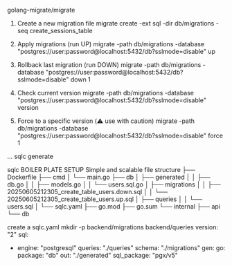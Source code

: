 golang-migrate/migrate 
1. Create a new migration file
migrate create -ext sql -dir db/migrations -seq create_sessions_table

2. Apply migrations (run UP)
migrate -path db/migrations -database "postgres://user:password@localhost:5432/db?sslmode=disable" up

3. Rollback last migration (run DOWN)
migrate -path db/migrations -database "postgres://user:password@localhost:5432/db?sslmode=disable" down 1

4. Check current version
migrate -path db/migrations -database "postgres://user:password@localhost:5432/db?sslmode=disable" version

5. Force to a specific version (⚠️ use with caution)
migrate -path db/migrations -database "postgres://user:password@localhost:5432/db?sslmode=disable" force 1

...
sqlc generate



sqlc
BOILER PLATE SETUP
Simple and scalable file structure
├── Dockerfile
├── cmd
│   └── main.go
├── db
│   ├── generated
│   │   ├── db.go
│   │   ├── models.go
│   │   └── users.sql.go
│   ├── migrations
│   │   ├── 20250605212305_create_table_users.down.sql
│   │   └── 20250605212305_create_table_users.up.sql
│   ├── queries
│   │   └── users.sql
│   └── sqlc.yaml
├── go.mod
├── go.sum
└── internal
    ├── api
    └── db

create a sqlc.yaml
mkdir -p backend/migrations backend/queries
version: "2"
sql:
  - engine: "postgresql"
    queries: "./queries"
    schema: "./migrations"
    gen:
      go:
        package: "db"
        out: "./generated"
        sql_package: "pgx/v5"

